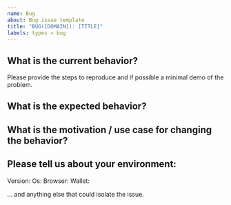 ```yaml
---
name: Bug
about: Bug issue template
title: "BUG([DOMAIN]): [TITLE]"
labels: types » bug
---
```


## What is the current behavior?

Please provide the steps to reproduce and if possible a minimal demo of the problem.

## What is the expected behavior?

## What is the motivation / use case for changing the behavior?

## Please tell us about your environment:

Version:
Os:
Browser:
Wallet:

... and anything else that could isolate the issue.
